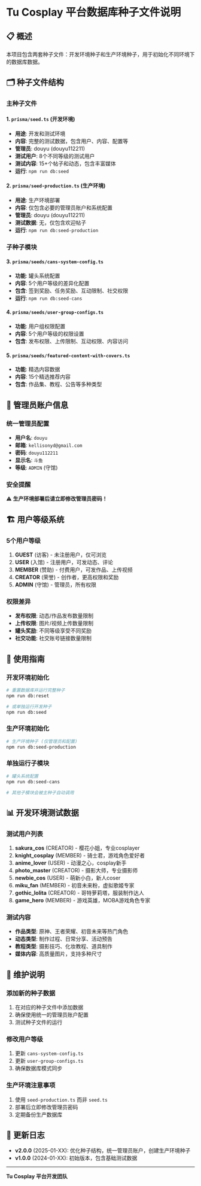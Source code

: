 # Tu Cosplay 平台数据库种子文件说明

## 📋 概述

本项目包含两套种子文件：开发环境种子和生产环境种子，用于初始化不同环境下的数据库数据。

## 🗂️ 种子文件结构

### 主种子文件

#### 1. `prisma/seed.ts` (开发环境)
- **用途**: 开发和测试环境
- **内容**: 完整的测试数据，包含用户、内容、配置等
- **管理员**: douyu (douyu112211)
- **测试用户**: 8个不同等级的测试用户
- **测试内容**: 15+个帖子和动态，包含丰富媒体
- **运行**: `npm run db:seed`

#### 2. `prisma/seed-production.ts` (生产环境)
- **用途**: 生产环境部署
- **内容**: 仅包含必要的管理员账户和系统配置
- **管理员**: douyu (douyu112211)
- **测试数据**: 无，仅包含欢迎帖子
- **运行**: `npm run db:seed-production`

### 子种子模块

#### 3. `prisma/seeds/cans-system-config.ts`
- **功能**: 罐头系统配置
- **内容**: 5个用户等级的差异化配置
- **包含**: 签到奖励、任务奖励、互动限制、社交权限
- **运行**: `npm run db:seed-cans`

#### 4. `prisma/seeds/user-group-configs.ts`
- **功能**: 用户组权限配置
- **内容**: 5个用户等级的权限设置
- **包含**: 发布权限、上传限制、互动权限、内容访问

#### 5. `prisma/seeds/featured-content-with-covers.ts`
- **功能**: 精选内容数据
- **内容**: 15个精选推荐内容
- **包含**: 作品集、教程、公告等多种类型

## 👤 管理员账户信息

### 统一管理员配置
- **用户名**: `douyu`
- **邮箱**: `kellisonyd@gmail.com`
- **密码**: `douyu112211`
- **显示名**: `斗鱼`
- **等级**: `ADMIN` (守馆)

### 安全提醒
⚠️ **生产环境部署后请立即修改管理员密码！**

## 🏗️ 用户等级系统

### 5个用户等级
1. **GUEST** (访客) - 未注册用户，仅可浏览
2. **USER** (入馆) - 注册用户，可发动态、评论
3. **MEMBER** (赞助) - 付费用户，可发作品、上传视频
4. **CREATOR** (荣誉) - 创作者，更高权限和奖励
5. **ADMIN** (守馆) - 管理员，所有权限

### 权限差异
- **发布权限**: 动态/作品发布数量限制
- **上传权限**: 图片/视频上传数量限制
- **罐头奖励**: 不同等级享受不同奖励
- **社交功能**: 社交账号链接数量限制

## 🚀 使用指南

### 开发环境初始化
```bash
# 重置数据库并运行完整种子
npm run db:reset

# 或单独运行开发种子
npm run db:seed
```

### 生产环境初始化
```bash
# 生产环境种子 (仅管理员和配置)
npm run db:seed-production
```

### 单独运行子模块
```bash
# 罐头系统配置
npm run db:seed-cans

# 其他子模块会被主种子自动调用
```

## 📊 开发环境测试数据

### 测试用户列表
1. **sakura_cos** (CREATOR) - 樱花小姐，专业cosplayer
2. **knight_cosplay** (MEMBER) - 骑士君，游戏角色爱好者
3. **anime_lover** (USER) - 动漫之心，cosplay新手
4. **photo_master** (CREATOR) - 摄影大师，专业摄影师
5. **newbie_cos** (USER) - 萌新小白，新人coser
6. **miku_fan** (MEMBER) - 初音未来粉，虚拟歌姬专家
7. **gothic_lolita** (CREATOR) - 哥特萝莉塔，服装制作达人
8. **game_hero** (MEMBER) - 游戏英雄，MOBA游戏角色专家

### 测试内容
- **作品类型**: 原神、王者荣耀、初音未来等热门角色
- **动态类型**: 制作过程、日常分享、活动预告
- **教程类型**: 摄影技巧、化妆教程、道具制作
- **媒体内容**: 高质量图片，支持多种尺寸

## 🔧 维护说明

### 添加新的种子数据
1. 在对应的种子文件中添加数据
2. 确保使用统一的管理员账户配置
3. 测试种子文件的运行

### 修改用户等级
1. 更新 `cans-system-config.ts`
2. 更新 `user-group-configs.ts`
3. 确保数据库模式同步

### 生产环境注意事项
1. 使用 `seed-production.ts` 而非 `seed.ts`
2. 部署后立即修改管理员密码
3. 定期备份生产数据库

## 📝 更新日志

- **v2.0.0** (2025-01-XX): 优化种子结构，统一管理员账户，创建生产环境种子
- **v1.0.0** (2024-01-XX): 初始版本，包含基础测试数据

---

**Tu Cosplay 平台开发团队**
